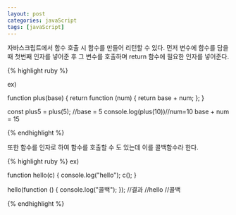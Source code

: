 ```yaml
---
layout: post
categories: javaScript
tags: [javaScript]
---
```


자바스크립트에서 함수 호출 시 함수를 만들어 리턴할 수 있다.
먼저 변수에 함수를 담을 때 첫번째 인자를 넣어준 후 그 변수를 호출하며 return 함수에 필요한 인자를 넣어준다.

{% highlight ruby %}

ex)

function plus(base) {
    return function (num) {
        return base + num;
    };
}

const plus5 = plus(5); //base = 5
console.log(plus(10))//num=10 base + num = 15

{% endhighlight %}

또한 함수를 인자로 하여 함수를 호출할 수 도 있는데 이를 콜백함수라 한다.

{% highlight ruby %}
ex)

function hello(c) {
    console.log("hello");
    c();
}

hello(function () {
    console.log("콜백");
});
//결과
//hello
//콜백

{% endhighlight %}
